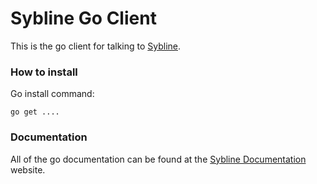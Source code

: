 # Sybline Go Client

This is the go client for talking to [Sybline]().

### How to install

Go install command:
```
go get ....
```

### Documentation

All of the go documentation can be found at the [Sybline Documentation]() website.
